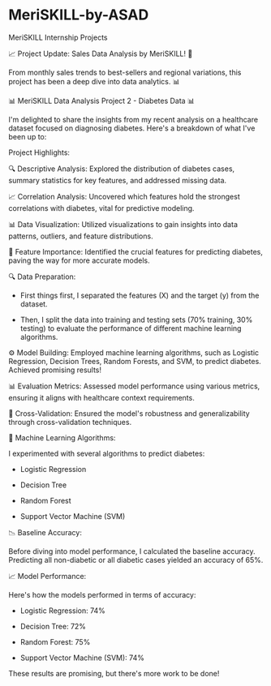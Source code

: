 # MeriSKILL-by-ASAD
MeriSKILL Internship Projects

📈 Project Update: Sales Data Analysis by MeriSKILL! 🚀

From monthly sales trends to best-sellers and regional variations, this project has been a deep dive into data analytics. 📊


📊 MeriSKILL Data Analysis Project 2 - Diabetes Data 📊

I'm delighted to share the insights from my recent analysis on a healthcare dataset focused on diagnosing diabetes. Here's a breakdown of what I've been up to:

Project Highlights:

🔍 Descriptive Analysis: Explored the distribution of diabetes cases, summary statistics for key features, and addressed missing data.



📈 Correlation Analysis: Uncovered which features hold the strongest correlations with diabetes, vital for predictive modeling.



📊 Data Visualization: Utilized visualizations to gain insights into data patterns, outliers, and feature distributions.



🧐 Feature Importance: Identified the crucial features for predicting diabetes, paving the way for more accurate models.



🔍 Data Preparation:

- First things first, I separated the features (X) and the target (y) from the dataset.

- Then, I split the data into training and testing sets (70% training, 30% testing) to evaluate the performance of different machine learning algorithms.



⚙️ Model Building: Employed machine learning algorithms, such as Logistic Regression, Decision Trees, Random Forests, and SVM, to predict diabetes. Achieved promising results!



📊 Evaluation Metrics: Assessed model performance using various metrics, ensuring it aligns with healthcare context requirements.



🔄 Cross-Validation: Ensured the model's robustness and generalizability through cross-validation techniques.



🤖 Machine Learning Algorithms:

I experimented with several algorithms to predict diabetes:

- Logistic Regression

- Decision Tree

- Random Forest

- Support Vector Machine (SVM)



📉 Baseline Accuracy:

Before diving into model performance, I calculated the baseline accuracy. Predicting all non-diabetic or all diabetic cases yielded an accuracy of 65%.



📈 Model Performance:

Here's how the models performed in terms of accuracy:

- Logistic Regression: 74%

- Decision Tree: 72%

- Random Forest: 75%

- Support Vector Machine (SVM): 74%



These results are promising, but there's more work to be done!